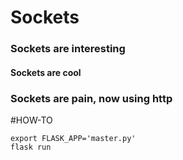 # Sockets

### Sockets are interesting
#### Sockets are cool
### Sockets are pain, now using http

#HOW-TO

    export FLASK_APP='master.py'
    flask run